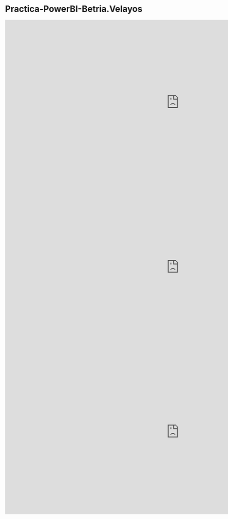 # Practica-PowerBI-Betria.Velayos
<iframe title="Vista General (Resumen de KPIs)" width="1140" height="541.25" src="https://app.powerbi.com/reportEmbed?reportId=1a0a2239-76a3-4202-b431-4c3b4f53c64f&autoAuth=true&ctid=ed820a89-4108-4e28-b292-7fcf144dd05e" frameborder="0" allowFullScreen="true"></iframe>
<iframe title="Distribución de precios" width="1140" height="541.25" src="https://app.powerbi.com/reportEmbed?reportId=153c8a11-9601-4af5-bb66-758396e1bf94&autoAuth=true&ctid=ed820a89-4108-4e28-b292-7fcf144dd05e" frameborder="0" allowFullScreen="true"></iframe>
<iframe title="Distribución de precios" width="1140" height="541.25" src="https://app.powerbi.com/reportEmbed?reportId=153c8a11-9601-4af5-bb66-758396e1bf94&autoAuth=true&ctid=ed820a89-4108-4e28-b292-7fcf144dd05e" frameborder="0" allowFullScreen="true"></iframe>
